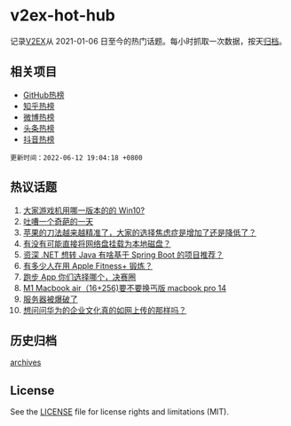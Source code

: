 # v2ex-hot-hub

 记录[V2EX](https://www.v2ex.com/)从 2021-01-06 日至今的热门话题。每小时抓取一次数据，按天[归档](archives)。
 
 ## 相关项目

- [GitHub热榜](https://github.com/snaildev/github-hot-hub)
- [知乎热榜](https://github.com/snaildev/zhihu-hot-hub)
- [微博热榜](https://github.com/snaildev/weibo-hot-hub)
- [头条热榜](https://github.com/snaildev/toutiao-hot-hub)
- [抖音热榜](https://github.com/snaildev/douyin-hot-hub)


 `更新时间：2022-06-12 19:04:18 +0800`

## 热议话题

1. [大家游戏机用哪一版本的的 Win10?](https://www.v2ex.com/t/859017)
1. [吐嘈一个奇葩的一天](https://www.v2ex.com/t/858957)
1. [苹果的刀法越来越精准了，大家的选择焦虑症是增加了还是降低了？](https://www.v2ex.com/t/859055)
1. [有没有可能直接将网络盘挂载为本地磁盘？](https://www.v2ex.com/t/858981)
1. [资深 .NET 想转 Java 有啥基于 Spring Boot 的项目推荐？](https://www.v2ex.com/t/858972)
1. [有多少人在用 Apple Fitness+ 锻炼？](https://www.v2ex.com/t/859026)
1. [跑步 App 你们选择哪个，决赛圈](https://www.v2ex.com/t/859020)
1. [M1 Macbook air（16+256)要不要换丐版 macbook pro 14](https://www.v2ex.com/t/859030)
1. [服务器被爆破了](https://www.v2ex.com/t/859022)
1. [想问问华为的企业文化真的如网上传的那样吗？](https://www.v2ex.com/t/859086)

## 历史归档

[archives](archives)

## License

See the [LICENSE](LICENSE) file for license rights and limitations (MIT).
